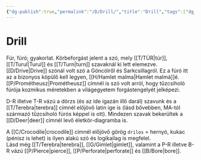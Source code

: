 ```yaml
---
{"dg-publish":true,"permalink":"/D/Drill/","title":"Drill","tags":["dg_uploaded"],"created":"2023-10-27T01:14","updated":"2023-11-02T04:27"}
---
```



# Drill

Fúr, fúró; gyakorlat. Körbeforgást jelent a szó, mely [[T/TÚR\|túr]], [[T/Turul\|Turul]] és [[T/Turn\|turn]] szavaknál ki lett elemezve.  
[[D/Drive\|Drive]] szónál volt szó a Göncölről és Sarkcsillagról. Ez a fúró itt az a bizonyos köpülő kell legyen, [[H/Hamlet malma\|Hamlet malmá]]é.  
[[P/Prométheusz\|Prométheusz]] címnél is szó volt arról, hogy tűzcsiholó fúrója kozmikus méretekben a világegyetem forgástengelyét jelképezi.  

D-R illetve T-R vázú a dörzs (és az ide igazán illő darál) szavunk és a [[T/Terebra\|terebra]] címnél előjövő latin ige is (lásd bővebben, MA-tól származó tűzcsiholó fúrós képpel is ott). Mindezen szavak bekerültek a [[D/Deer\|deer]] címnél levő életkör-diagramba is.  

A [[C/Crocodile\|crocodile]] címnél előjövő görög `drilos` = hernyó, kukac (pénisz is lehet) is ilyen alakú szó és logikailag is megfelel.  
Lásd még [[T/Terebra\|terebra]], [[G/Gimlet\|gimlet]], valamint a P-R illetve B-R vázú [[P/Pierce\|pierce]], [[P/Perforate\|perforate]] és [[B/Bore\|bore]].  
